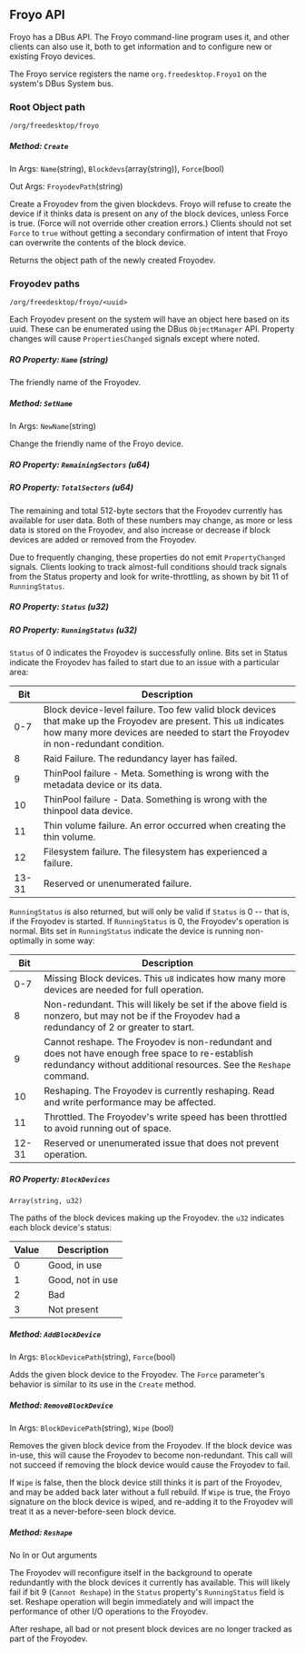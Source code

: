 ## Froyo API

Froyo has a DBus API. The Froyo command-line program uses it, and
other clients can also use it, both to get information and to
configure new or existing Froyo devices.

The Froyo service registers the name `org.freedesktop.Froyo1` on the
system's DBus System bus.

### Root Object path

`/org/freedesktop/froyo`

##### Method: `Create`

In Args: `Name`(string), `Blockdevs`(array(string)), `Force`(bool)

Out Args: `FroyodevPath`(string)

Create a Froyodev from the given blockdevs. Froyo will refuse to
create the device if it thinks data is present on any of the block
devices, unless Force is true. (Force will not override other
creation errors.)
Clients should not set `Force` to `true` without getting a secondary
confirmation of intent that Froyo can overwrite the contents of the
block device.

Returns the object path of the newly created Froyodev.

### Froyodev paths

`/org/freedesktop/froyo/<uuid>`

Each Froyodev present on the system will have an object here based on
its uuid. These can be enumerated using the DBus `ObjectManager` API.
Property changes will cause `PropertiesChanged` signals except where
noted.

##### RO Property: `Name` (string)

The friendly name of the Froyodev.

##### Method: `SetName`

In Args: `NewName`(string)

Change the friendly name of the Froyo device.

##### RO Property: `RemainingSectors` (u64)
##### RO Property: `TotalSectors` (u64)

The remaining and total 512-byte sectors that the
Froyodev currently has available for user data. Both of these numbers
may change, as more or less data is stored on the Froyodev, and also
increase or decrease if block devices are added or removed from the
Froyodev.

Due to frequently changing, these properties do not emit
`PropertyChanged` signals. Clients looking to track almost-full
conditions should track signals from the Status property and look for
write-throttling, as shown by bit 11 of `RunningStatus`.

##### RO Property: `Status` (u32)
##### RO Property: `RunningStatus` (u32)

`Status` of 0 indicates the Froyodev is successfully online. Bits
set in Status indicate the Froyodev has failed to start due to an
issue with a particular area:

| Bit | Description
|-----|----------------
|0-7  |Block device-level failure. Too few valid block devices that make up the Froyodev are present. This `u8` indicates how many more devices are needed to start the Froyodev in non-redundant condition.
|8    |Raid Failure. The redundancy layer has failed.
|9    |ThinPool failure - Meta. Something is wrong with the metadata device or its data.
|10   |ThinPool failure - Data. Something is wrong with the thinpool data device.
|11   |Thin volume failure. An error occurred when creating the thin volume.
|12   |Filesystem failure. The filesystem has experienced a failure.
|13-31|Reserved or unenumerated failure.

`RunningStatus` is also returned, but will only be valid if
`Status` is 0 -- that is, if the Froyodev is started. If
`RunningStatus` is 0, the Froyodev's operation is normal. Bits set
in `RunningStatus` indicate the device is running non-optimally in
some way:

| Bit | Description
|-----|----------------
|0-7  |Missing Block devices. This `u8` indicates how many more devices are needed for full operation.
|8    |Non-redundant. This will likely be set if the above field is nonzero, but may not be if the Froyodev had a redundancy of 2 or greater to start.
|9    |Cannot reshape. The Froyodev is non-redundant and does not have enough free space to re-establish redundancy without additional resources. See the `Reshape` command.
|10   |Reshaping. The Froyodev is currently reshaping. Read and write performance may be affected.
|11   |Throttled. The Froyodev's write speed has been throttled to avoid running out of space.
|12-31|Reserved or unenumerated issue that does not prevent operation.

##### RO Property: `BlockDevices`

`Array(string, u32)`

The paths of the block devices making up the Froyodev. the `u32` indicates
each block device's status:

| Value | Description
|-------|----------------
|0      | Good, in use
|1      | Good, not in use
|2      | Bad
|3      | Not present

##### Method: `AddBlockDevice`

In Args: `BlockDevicePath`(string), `Force`(bool)

Adds the given block device to the Froyodev. The `Force` parameter's
behavior is similar to its use in the `Create` method.

##### Method: `RemoveBlockDevice`

In Args: `BlockDevicePath`(string), `Wipe` (bool)

Removes the given block device from the Froyodev. If the block device
was in-use, this will cause the Froyodev to become non-redundant. This
call will not succeed if removing the block device would cause the
Froyodev to fail.

If `Wipe` is false, then the block device still thinks it is part of
the Froyodev, and may be added back later without a full rebuild. If
`Wipe` is true, the Froyo signature on the block device is wiped, and
re-adding it to the Froyodev will treat it as a never-before-seen
block device.

##### Method: `Reshape`

No In or Out arguments

The Froyodev will reconfigure itself in the background to operate
redundantly with the block devices it currently has available. This
will likely fail if bit 9 (`Cannot Reshape`) in the `Status`
property's `RunningStatus` field is set. Reshape operation will
begin immediately and will impact the performance of other I/O
operations to the Froyodev.

After reshape, all bad or not present block devices are no longer
tracked as part of the Froyodev.
